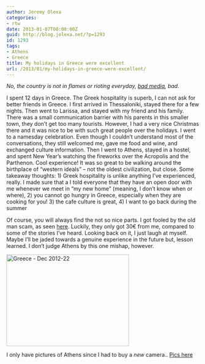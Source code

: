 ```yaml
---
author: Jeremy Olexa
categories:
- rtw
date: 2013-01-07T00:00:00Z
guid: http://blog.jolexa.net/?p=1293
id: 1293
tags:
- Athens
- Greece
title: My holidays in Greece were excellent
url: /2013/01/my-holidays-in-greece-were-excellent/
---
```


*No, the country is not in flames or rioting everyday, [bad media][1], bad.*

I spent 12 days in Greece. The Greek hospitality is superb, I can not ask for better friends in Greece. I first arrived in Thessaloniki, stayed there for a few nights. Then went to Larissa, and stayed with my friend and his family. There was a small communication barrier with his parents in this smaller town, they don&#8217;t get too many tourists. However, I had a very nice Christmas there and it was nice to be with such great people over the holidays. I went to a namesday celebration. Even though I couldn&#8217;t understand most of the conversations, they still welcomed me, gave me food and wine, and exchanged culture information. Then I went to Athens, stayed in a hostel, and spent New Year&#8217;s watching the fireworks over the Acropolis and the Parthenon. Cool experience! It was so great to be walking around the birthplace of &#8220;western ideals&#8221; &#8211; not the oldest civilization, but close. Some takeaway thoughts: 1) Greek hospitality is unlike anything I&#8217;ve experienced, really. I made sure that a I told everyone that they have an open door with me whenever we meet in &#8220;my new home&#8221; (meaning, I don&#8217;t know when or where), 2) you cannot go hungry in Greece, especially when they are cooking for you! 3) the cafe culture is great, 4) I want to go back during the summer

Of course, you will always find the not so nice parts. I got fooled by the old man scam, as seen [here][2]. Luckily, they only got 30€ from me, compared to some of the stories I&#8217;ve heard. Looking back on it, I just laugh at myself. Maybe I&#8217;ll be jaded towards a genuine experience in the future but, lesson learned. I don&#8217;t judge Athens by this one mishap, however.

[<img src="http://farm9.staticflickr.com/8494/8338444513_d76ee21825_n.jpg" width="320" height="240" alt="Greece - Dec 2012-22" />][3]

I only have pictures of Athens since I had to buy a *new* camera.. [Pics here][4]

 [1]: http://www.tripadvisor.co.uk/ShowTopic-g189400-i194-k5890518-Is_it_Safe_now_to_Visit_Athens_Nov_2012-Athens_Attica.html
 [2]: http://www.virtualtourist.com/travel/Europe/Greece/Prefecture_of_Attica/Athens-426812/Warnings_or_Dangers-Athens-People_to_avoid-BR-1.html
 [3]: http://www.flickr.com/photos/jolexa/8338444513/ "Greece - Dec 2012-22 by jolexa112, on Flickr"
 [4]: http://www.flickr.com/photos/jolexa/sets/72157632414623784/